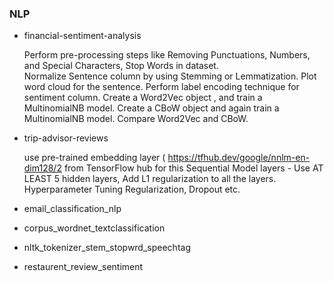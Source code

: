 ### NLP


- financial-sentiment-analysis

    Perform pre-processing steps like Removing Punctuations, Numbers, and Special Characters, Stop Words in dataset.  
    Normalize Sentence column by using Stemming or Lemmatization. 
    Plot word cloud for the sentence. 
    Perform label encoding technique for sentiment column. 
    Create a Word2Vec object , and train a MultinomialNB model. 
    Create a CBoW object and again train a MultinomialNB model. 
    Compare Word2Vec and CBoW.


- trip-advisor-reviews

    use pre-trained embedding layer  ( https://tfhub.dev/google/nnlm-en-dim128/2 from TensorFlow hub for this
    Sequential Model layers - Use AT LEAST 5 hidden layers, Add L1 regularization to all the layers.
    Hyperparameter Tuning
    Regularization, Dropout etc.
    
 - email_classification_nlp
 
 - corpus_wordnet_textclassification
 
 - nltk_tokenizer_stem_stopwrd_speechtag
 
 - restaurent_review_sentiment
    
  
    
